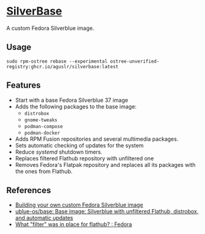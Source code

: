 [SilverBase][1]
===============

A custom Fedora Silverblue image.

Usage
-----

    sudo rpm-ostree rebase --experimental ostree-unverified-registry:ghcr.io/aguslr/silverbase:latest

Features
--------

- Start with a base Fedora Silverblue 37 image
- Adds the following packages to the base image:
  + `distrobox`
  + `gnome-tweaks`
  + `podman-compose`
  + `podman-docker`
- Adds RPM Fusion repositories and several multimedia packages.
- Sets automatic checking of updates for the system
- Reduce *systemd* shutdown timers.
- Replaces filtered Flathub repository with unfiltered one
- Removes Fedora's Flatpak repository and replaces all its packages with the
  ones from Flathub.

References
----------

- [Building your own custom Fedora Silverblue image][2]
- [ublue-os/base: Base image: Silverblue with unfiltered Flathub, distrobox, and
  automatic updates][3]
- [What "filter" was in place for flathub? : Fedora][4]


[1]: https://github.com/aguslr/silverbase
[2]: https://www.ypsidanger.com/building-your-own-fedora-silverblue-image/
[3]: https://github.com/ublue-os/base
[4]: https://www.reddit.com/r/Fedora/comments/rv43uv/comment/i6vvm5g/
